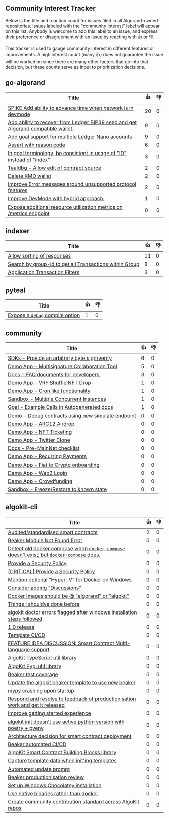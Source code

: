
Community Interest Tracker
----------------------

Below is the title and reaction count for issues filed in all Algorand-owned repositories. Issues labeled with the "community interest" label will appear on this list. Anybody is welcome to add this label to an issue, and express their preference or disagreement with an issue by reacting with :+1: or :-1:.

This tracker is used to gauge community interest in different features or improvements. A high interest count (many :+1:) does not guarantee the issue will be worked on since there are many other factors that go into that decision, but these counts serve as input to prioritization decisions.

## go-algorand
| Title | :+1: | :-1: |
| ----- | -- | ---- |
| [SPIKE Add ability to advance time when network is in devmode](https://github.com/algorand/go-algorand/issues/3192) | 20 | 0 |
| [Add ability to recover from Ledger BIP39 seed and get Algorand compatible wallet.](https://github.com/algorand/go-algorand/issues/2124) | 9 | 0 |
| [Add goal support for multiple Ledger Nano accounts ](https://github.com/algorand/go-algorand/issues/1930) | 9 | 0 |
| [Assert with reason code](https://github.com/algorand/go-algorand/issues/3013) | 6 | 0 |
| [In goal terminology, be consistent in usage of "ID" instead of "index" ](https://github.com/algorand/go-algorand/issues/3671) | 3 | 0 |
| [Tealdbg - Allow edit of contract source](https://github.com/algorand/go-algorand/issues/3302) | 2 | 0 |
| [Delete KMD wallet](https://github.com/algorand/go-algorand/issues/3249) | 2 | 0 |
| [Improve Error messages around unsupported protocol features](https://github.com/algorand/go-algorand/issues/2186) | 2 | 0 |
| [Improve DevMode with hybrid approach.](https://github.com/algorand/go-algorand/issues/2770) | 1 | 0 |
| [Expose additional resource utilization metrics on /metrics endpoint](https://github.com/algorand/go-algorand/issues/5097) | 0 | 0 |

## indexer
| Title | :+1: | :-1: |
| ----- | -- | ---- |
| [Allow sorting of responses](https://github.com/algorand/indexer/issues/389) | 11 | 0 |
| [Search by group-id to get all Transactions within Group](https://github.com/algorand/indexer/issues/135) | 8 | 0 |
| [Application Transaction Filters](https://github.com/algorand/indexer/issues/809) | 3 | 0 |

## pyteal
| Title | :+1: | :-1: |
| ----- | -- | ---- |
| [Expose a `debug` compile option](https://github.com/algorand/pyteal/issues/282) | 1 | 0 |

## community
| Title | :+1: | :-1: |
| ----- | -- | ---- |
| [SDKs - Provide an arbitrary byte sign/verify](https://github.com/algorand-devrel/community/issues/10) | 6 | 0 |
| [Demo App - Multisignature Collaboration Tool](https://github.com/algorand-devrel/community/issues/14) | 5 | 0 |
| [Docs - FAQ documents for developers. ](https://github.com/algorand-devrel/community/issues/28) | 3 | 0 |
| [Demo App -  VRF Shuffle NFT Drop](https://github.com/algorand-devrel/community/issues/24) | 1 | 0 |
| [Demo App - Cron like functionality](https://github.com/algorand-devrel/community/issues/15) | 1 | 0 |
| [Sandbox - Multiple Concurrent Instances](https://github.com/algorand-devrel/community/issues/4) | 1 | 0 |
| [Goal - Example Calls in Autogenerated docs](https://github.com/algorand-devrel/community/issues/1) | 1 | 0 |
| [Demo - Debug contracts using new simulate endpoint](https://github.com/algorand-devrel/community/issues/34) | 0 | 0 |
| [Demo App - ARC12 Airdrop](https://github.com/algorand-devrel/community/issues/33) | 0 | 0 |
| [Demo App - NFT Ticketing](https://github.com/algorand-devrel/community/issues/32) | 0 | 0 |
| [Demo App - Twitter Clone](https://github.com/algorand-devrel/community/issues/30) | 0 | 0 |
| [Docs - Pre-MainNet checklist](https://github.com/algorand-devrel/community/issues/29) | 0 | 0 |
| [Demo App - Recurring Payments](https://github.com/algorand-devrel/community/issues/26) | 0 | 0 |
| [Demo App - Fiat to Crypto onboarding](https://github.com/algorand-devrel/community/issues/25) | 0 | 0 |
| [Demo App - Web3 Login](https://github.com/algorand-devrel/community/issues/23) | 0 | 0 |
| [Demo App - Crowdfunding](https://github.com/algorand-devrel/community/issues/22) | 0 | 0 |
| [Sandbox - Freeze/Restore to known state](https://github.com/algorand-devrel/community/issues/3) | 0 | 0 |

## algokit-cli
| Title | :+1: | :-1: |
| ----- | -- | ---- |
| [Audited/standardised smart contracts](https://github.com/algorandfoundation/algokit-cli/issues/214) | 2 | 0 |
| [Beaker Module Not Found Error](https://github.com/algorandfoundation/algokit-cli/issues/237) | 0 | 0 |
| [Detect old docker compose when `docker compose` doesn't exist, but `docker-compose` does.](https://github.com/algorandfoundation/algokit-cli/issues/236) | 0 | 0 |
| [Provide a Security Policy](https://github.com/algorandfoundation/algokit-cli/pull/234) | 0 | 0 |
| [[CRITICAL] Provide a Security Policy](https://github.com/algorandfoundation/algokit-cli/issues/233) | 0 | 0 |
| [Mention optional "Hyper-V" for Docker on Windows](https://github.com/algorandfoundation/algokit-cli/issues/232) | 0 | 0 |
| [Consider adding "Discussions"](https://github.com/algorandfoundation/algokit-cli/issues/231) | 0 | 0 |
| [Docker Images should be @ "algorand" or "algokit"](https://github.com/algorandfoundation/algokit-cli/issues/230) | 0 | 0 |
| [Things i shouldve done before](https://github.com/algorandfoundation/algokit-cli/pull/229) | 0 | 0 |
| [algokit doctor errors flagged after windows installation steps followed](https://github.com/algorandfoundation/algokit-cli/issues/228) | 0 | 0 |
| [1.0 release](https://github.com/algorandfoundation/algokit-cli/issues/223) | 0 | 0 |
| [Template CI/CD](https://github.com/algorandfoundation/algokit-cli/issues/222) | 0 | 0 |
| [FEATURE IDEA DISCUSSION: Smart Contract Multi-language support](https://github.com/algorandfoundation/algokit-cli/issues/204) | 0 | 0 |
| [AlgoKit TypeScript util library](https://github.com/algorandfoundation/algokit-cli/issues/197) | 0 | 0 |
| [AlgoKit Pypi util library](https://github.com/algorandfoundation/algokit-cli/issues/196) | 0 | 0 |
| [Beaker test coverage](https://github.com/algorandfoundation/algokit-cli/issues/195) | 0 | 0 |
| [Update the algokit beaker template to use new beaker](https://github.com/algorandfoundation/algokit-cli/issues/190) | 0 | 0 |
| [mypy crashing upon startup](https://github.com/algorandfoundation/algokit-cli/issues/186) | 0 | 0 |
| [Respond and resolve to feedback of productionisation work and get it released](https://github.com/algorandfoundation/algokit-cli/issues/182) | 0 | 0 |
| [Improve getting started experience](https://github.com/algorandfoundation/algokit-cli/issues/179) | 0 | 0 |
| [algokit init doesn't use active python version with poetry + pyenv](https://github.com/algorandfoundation/algokit-cli/issues/165) | 0 | 0 |
| [Architecture decision for smart contract deployment](https://github.com/algorandfoundation/algokit-cli/issues/150) | 0 | 0 |
| [Beaker automated CI/CD](https://github.com/algorandfoundation/algokit-cli/issues/149) | 0 | 0 |
| [AlgoKit Smart Contract Building Blocks library](https://github.com/algorandfoundation/algokit-cli/issues/109) | 0 | 0 |
| [Capture template data when init'ing templates](https://github.com/algorandfoundation/algokit-cli/issues/92) | 0 | 0 |
| [Automated update prompt](https://github.com/algorandfoundation/algokit-cli/issues/87) | 0 | 0 |
| [Beaker productionisation review](https://github.com/algorandfoundation/algokit-cli/issues/84) | 0 | 0 |
| [Set up Windows Chocolatey installation](https://github.com/algorandfoundation/algokit-cli/issues/79) | 0 | 0 |
| [Use native binaries rather than docker](https://github.com/algorandfoundation/algokit-cli/issues/53) | 0 | 0 |
| [Create community contribution standard across AlgoKit repos](https://github.com/algorandfoundation/algokit-cli/issues/11) | 0 | 0 |
